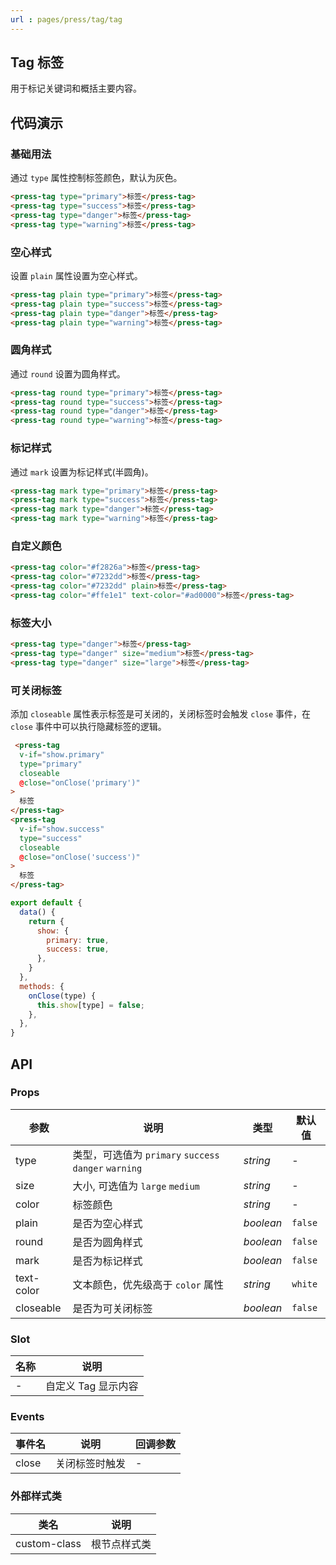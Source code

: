 ```yaml
---
url : pages/press/tag/tag
---
```


## Tag 标签

用于标记关键词和概括主要内容。


## 代码演示

### 基础用法

通过 `type` 属性控制标签颜色，默认为灰色。

```html
<press-tag type="primary">标签</press-tag>
<press-tag type="success">标签</press-tag>
<press-tag type="danger">标签</press-tag>
<press-tag type="warning">标签</press-tag>
```

### 空心样式

设置 `plain` 属性设置为空心样式。

```html
<press-tag plain type="primary">标签</press-tag>
<press-tag plain type="success">标签</press-tag>
<press-tag plain type="danger">标签</press-tag>
<press-tag plain type="warning">标签</press-tag>
```

### 圆角样式

通过 `round` 设置为圆角样式。

```html
<press-tag round type="primary">标签</press-tag>
<press-tag round type="success">标签</press-tag>
<press-tag round type="danger">标签</press-tag>
<press-tag round type="warning">标签</press-tag>
```

### 标记样式

通过 `mark` 设置为标记样式(半圆角)。

```html
<press-tag mark type="primary">标签</press-tag>
<press-tag mark type="success">标签</press-tag>
<press-tag mark type="danger">标签</press-tag>
<press-tag mark type="warning">标签</press-tag>
```

### 自定义颜色

```html
<press-tag color="#f2826a">标签</press-tag>
<press-tag color="#7232dd">标签</press-tag>
<press-tag color="#7232dd" plain>标签</press-tag>
<press-tag color="#ffe1e1" text-color="#ad0000">标签</press-tag>
```

### 标签大小

```html
<press-tag type="danger">标签</press-tag>
<press-tag type="danger" size="medium">标签</press-tag>
<press-tag type="danger" size="large">标签</press-tag>
```

### 可关闭标签

添加 `closeable` 属性表示标签是可关闭的，关闭标签时会触发 `close` 事件，在 `close` 事件中可以执行隐藏标签的逻辑。

```html
 <press-tag
  v-if="show.primary"
  type="primary"
  closeable
  @close="onClose('primary')"
>
  标签
</press-tag>
<press-tag
  v-if="show.success"
  type="success"
  closeable
  @close="onClose('success')"
>
  标签
</press-tag>
```

```js
export default {
  data() {
    return {
      show: {
        primary: true,
        success: true,
      },
    }
  },
  methods: {
    onClose(type) {
      this.show[type] = false;
    },
  },
}
```

## API

### Props

| 参数       | 说明                                                  | 类型      | 默认值  |
| ---------- | ----------------------------------------------------- | --------- | ------- |
| type       | 类型，可选值为 `primary` `success` `danger` `warning` | _string_  | -       |
| size       | 大小, 可选值为 `large` `medium`                       | _string_  | -       |
| color      | 标签颜色                                              | _string_  | -       |
| plain      | 是否为空心样式                                        | _boolean_ | `false` |
| round      | 是否为圆角样式                                        | _boolean_ | `false` |
| mark       | 是否为标记样式                                        | _boolean_ | `false` |
| text-color | 文本颜色，优先级高于 `color` 属性                     | _string_  | `white` |
| closeable  | 是否为可关闭标签                                      | _boolean_ | `false` |

### Slot

| 名称 | 说明                |
| ---- | ------------------- |
| -    | 自定义 Tag 显示内容 |

### Events

| 事件名 | 说明           | 回调参数 |
| ------ | -------------- | -------- |
| close  | 关闭标签时触发 | -        |

### 外部样式类

| 类名         | 说明         |
| ------------ | ------------ |
| custom-class | 根节点样式类 |
